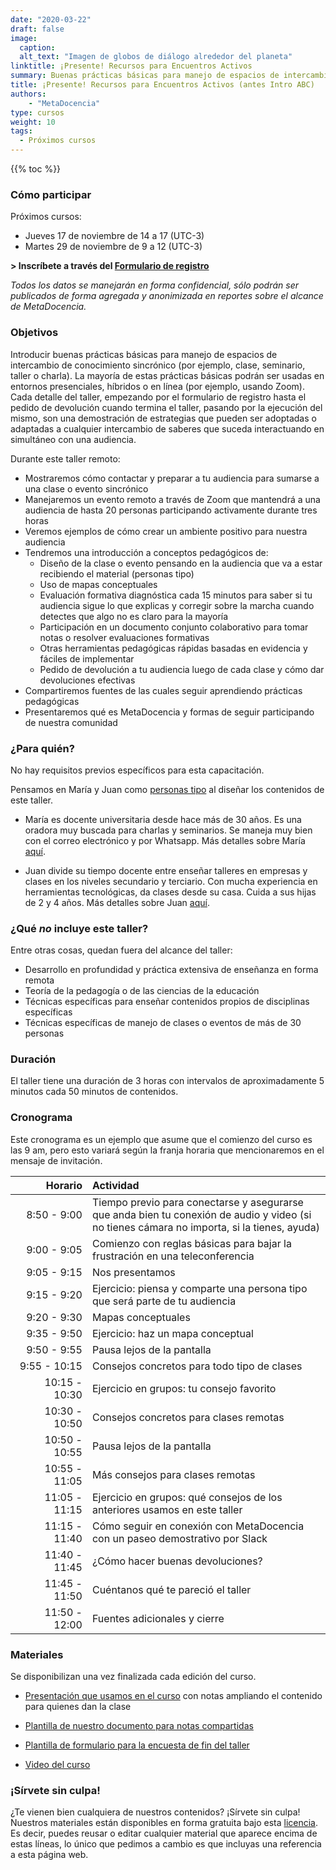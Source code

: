 ```yaml
---
date: "2020-03-22"
draft: false
image:
  caption: 
  alt_text: "Imagen de globos de diálogo alrededor del planeta"
linktitle: ¡Presente! Recursos para Encuentros Activos
summary: Buenas prácticas básicas para manejo de espacios de intercambio de conocimiento presencial, híbrido o en línea
title: ¡Presente! Recursos para Encuentros Activos (antes Intro ABC)
authors: 
    - "MetaDocencia"
type: cursos
weight: 10
tags:
  - Próximos cursos
---
```



{{% toc %}}

### Cómo participar 
Próximos cursos:
- Jueves 17 de noviembre de 14 a 17 (UTC-3)
- Martes 29 de noviembre de 9 a 12 (UTC-3) 

**> Inscríbete a través del [Formulario de registro](https://docs.google.com/forms/d/e/1FAIpQLSe7rsc-zqJ0A80vchGWrHuMOgWNNODAgh2ivEcfIC7kdKkFbA/viewform)**

*Todos los datos se manejarán en forma confidencial, sólo podrán ser publicados de forma agregada y anonimizada en reportes sobre el alcance de MetaDocencia.*

### Objetivos 

Introducir buenas prácticas básicas para manejo de espacios de intercambio de conocimiento sincrónico (por ejemplo, clase, seminario, taller o charla). La mayoría de estas prácticas básicas podrán ser usadas en entornos presenciales, híbridos o en línea (por ejemplo, usando Zoom). Cada detalle del taller, empezando por el formulario de registro hasta el pedido de devolución cuando termina el taller, pasando por la ejecución del mismo, son una demostración de estrategias que pueden ser adoptadas o adaptadas a cualquier intercambio de saberes que suceda interactuando en simultáneo con una audiencia.

Durante este taller remoto:

* Mostraremos cómo contactar y preparar a tu audiencia para sumarse a una clase o evento sincrónico
* Manejaremos un evento remoto a través de Zoom que mantendrá a una audiencia de hasta 20 personas participando activamente durante tres horas
* Veremos ejemplos de cómo crear un ambiente positivo para nuestra audiencia
* Tendremos una introducción a conceptos pedagógicos de:
  - Diseño de la clase o evento pensando en la audiencia que va a estar recibiendo el material (personas tipo)
  - Uso de mapas conceptuales
  - Evaluación formativa diagnóstica cada 15 minutos para saber si tu audiencia sigue lo que explicas y corregir sobre la marcha cuando detectes que algo no es claro para la mayoría
  - Participación en un documento conjunto colaborativo para tomar notas o resolver evaluaciones formativas
  - Otras herramientas pedagógicas rápidas basadas en evidencia y fáciles de implementar
  - Pedido de devolución a tu audiencia luego de cada clase y cómo dar devoluciones efectivas
* Compartiremos fuentes de las cuales seguir aprendiendo prácticas pedagógicas
* Presentaremos qué es MetaDocencia y formas de seguir participando de nuestra comunidad

### ¿Para quién?

No hay requisitos previos específicos para esta capacitación. 

Pensamos en María y Juan como [personas tipo](/personas/) al diseñar los contenidos de este taller.

* María es docente universitaria desde hace más de 30 años. Es una oradora muy buscada para charlas y seminarios. Se maneja muy bien con el correo electrónico y por Whatsapp. Más detalles sobre María [aquí](/persona/maria).

* Juan divide su tiempo docente entre enseñar talleres en empresas y clases en los niveles secundario y terciario. Con mucha experiencia en herramientas tecnológicas, da clases desde su casa. Cuida a sus hijas de 2 y 4 años. Más detalles sobre Juan [aquí](/persona/juan).

### ¿Qué _no_ incluye este taller?

Entre otras cosas, quedan fuera del alcance del taller:

* Desarrollo en profundidad y práctica extensiva de enseñanza en forma remota
* Teoría de la pedagogía o de las ciencias de la educación
* Técnicas específicas para enseñar contenidos propios de disciplinas específicas
* Técnicas específicas de manejo de clases o eventos de más de 30 personas

### Duración

El taller tiene una duración de 3 horas con intervalos de aproximadamente 5 minutos cada 50 minutos de contenidos.

### Cronograma 

Este cronograma es un ejemplo que asume que el comienzo del curso es las 9 am, pero esto variará según la franja horaria que mencionaremos en el mensaje de invitación.

|  Horario  | Actividad  |
| ------:|:----------- |
| <img width="150"/> 8:50 - 9:00 | Tiempo previo para conectarse y asegurarse que anda bien tu conexión de audio y video (si no tienes cámara no importa, si la tienes, ayuda) |
|9:00 - 9:05 | Comienzo con reglas básicas para bajar la frustración en una teleconferencia |
|9:05 - 9:15 | Nos presentamos |
|9:15 - 9:20 | Ejercicio: piensa y comparte una persona tipo que será parte de tu audiencia |
|9:20 - 9:30 | Mapas conceptuales |
|9:35 - 9:50 | Ejercicio: haz un mapa conceptual |
|9:50 - 9:55 | Pausa lejos de la pantalla |
|9:55 - 10:15 | Consejos concretos para todo tipo de clases |
|10:15 - 10:30| Ejercicio en grupos: tu consejo favorito |
|10:30 - 10:50| Consejos concretos para clases remotas |
|10:50 - 10:55| Pausa lejos de la pantalla |
|10:55 - 11:05| Más consejos para clases remotas |
|11:05 - 11:15| Ejercicio en grupos: qué consejos de los anteriores usamos en este taller |
|11:15 - 11:40| Cómo seguir en conexión con MetaDocencia con un paseo demostrativo por Slack |
|11:40 - 11:45| ¿Cómo hacer buenas devoluciones? |
|11:45 - 11:50| Cuéntanos qué te pareció el taller |
|11:50 - 12:00| Fuentes adicionales y cierre |

### Materiales
Se disponibilizan una vez finalizada cada edición del curso.

* [Presentación que usamos en el curso]() con notas ampliando el contenido para quienes dan la clase

* [Plantilla de nuestro documento para notas compartidas]()

* [Plantilla de formulario para la encuesta de fin del taller]()

* [Video del curso]()

### ¡Sírvete sin culpa!

¿Te vienen bien cualquiera de nuestros contenidos? ¡Sírvete sin culpa! Nuestros materiales están disponibles en forma gratuita bajo esta [licencia](https://creativecommons.org/licenses/by/4.0/deed.es). Es decir, puedes reusar o editar cualquier material que aparece encima de estas líneas, lo único que pedimos a cambio es que incluyas una referencia a esta página web.
